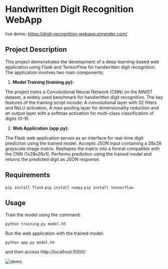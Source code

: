 # Handwritten Digit Recognition WebApp

live demo: https://digit-recognition-webapp.onrender.com/

## Project Description

This project demonstrates the development of a deep learning-based web application using Flask and TensorFlow for handwritten digit recognition. The application involves two main components:

1. **Model Training (training.py):**

The project trains a Convolutional Neural Network (CNN) on the MNIST dataset, a widely used benchmark for handwritten digit recognition. The key features of the training script include: A convolutional layer with 32 filters and ReLU activation, A max-pooling layer for dimensionality reduction and an output layer with a softmax activation for multi-class classification of digits (0–9).

2. **Web Application (app.py):**

The Flask web application serves as an interface for real-time digit prediction using the trained model. Accepts JSON input containing a 28x28 grayscale image matrix. Reshapes the matrix into a format compatible with the CNN (1x28x28x1). Performs prediction using the trained model and returns the predicted digit as JSON response.

## Requirements

```pip install flask```
```pip install numpy```
```pip install tensorflow```

## Usage

Train the model using the command:

```python training.py model.h5```

Run the web application with the trained model:

```python app.py model.h5```

and then access http://localhost:5000/

![demo](https://github.com/ManuelGuerra1987/Digit-Recognition-WebApp/blob/main/demo.jpg)
